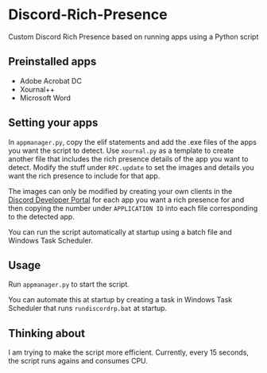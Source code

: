 # Discord-Rich-Presence
Custom Discord Rich Presence based on running apps using a Python script

## Preinstalled apps

- Adobe Acrobat DC
- Xournal++
- Microsoft Word

## Setting your apps
In `appmanager.py`, copy the elif statements and add the .exe files of the apps you want the script to detect. Use `xournal.py` as a template to create another file that includes the rich presence details of the app you want to detect. Modify the stuff under `RPC.update` to set the images and details you want the rich presence to include for that app.

The images can only be modified by creating your own clients in the [Discord Developer Portal](https://discord.com/developers/applications) for each app you want a rich presence for and then copying the number under `APPLICATION ID` into each file corresponding to the detected app.

You can run the script automatically at startup using a batch file and Windows Task Scheduler.

## Usage

Run `appmanager.py` to start the script.

You can automate this at startup by creating a task in Windows Task Scheduler that runs `rundiscordrp.bat` at startup.

## Thinking about
I am trying to make the script more efficient. Currently, every 15 seconds, the script runs agains and consumes CPU.